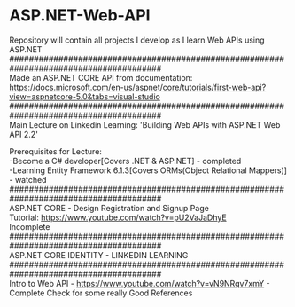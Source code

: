# ASP.NET-Web-API<br/>
Repository will contain all projects I develop as I learn Web APIs using ASP.NET<br/>
#######################################################################################<br/>
Made an ASP.NET CORE API from documentation: https://docs.microsoft.com/en-us/aspnet/core/tutorials/first-web-api?view=aspnetcore-5.0&tabs=visual-studio<br/>
#######################################################################################<br/>
Main Lecture on Linkedin Learning: 'Building Web APIs with ASP.NET Web API 2.2'<br/>

Prerequisites for Lecture:<br/>
-Become a C# developer[Covers .NET & ASP.NET] - completed<br/>
-Learning Entity Framework 6.1.3[Covers ORMs(Object Relational Mappers)] - watched<br/>
#######################################################################################<br/>
ASP.NET CORE - Design Registration and Signup Page<br/>
Tutorial: https://www.youtube.com/watch?v=pU2VaJaDhyE <br/>
Incomplete<br/>
#######################################################################################<br/>
ASP.NET CORE IDENTITY - LINKEDIN LEARNING<br/>
#######################################################################################<br/>
Intro to Web API - https://www.youtube.com/watch?v=vN9NRqv7xmY - Complete Check for some really Good References<br/>

<br/>
